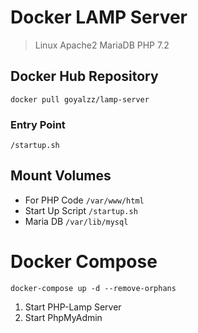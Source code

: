 # Docker LAMP Server #
> Linux Apache2 MariaDB PHP 7.2

## Docker Hub Repository ##
```docker pull goyalzz/lamp-server```

### Entry Point ###
```/startup.sh```

## Mount Volumes ##
- For PHP Code `/var/www/html`
- Start Up Script `/startup.sh`
- Maria DB `/var/lib/mysql`

# Docker Compose #
```docker-compose up -d --remove-orphans```
1. Start PHP-Lamp Server
2. Start PhpMyAdmin
